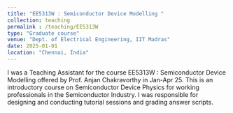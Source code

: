 ```yaml
---
title: "EE5313W : Semiconductor Device Modelling "
collection: teaching
permalink : /teaching/EE5313W
type: "Graduate course"
venue: "Dept. of Electrical Engineering, IIT Madras"
date: 2025-01-01
location: "Chennai, India"
---
```


I was a Teaching Assistant for the course EE5313W : Semiconductor Device Modelling offered by Prof. Anjan Chakravorthy in Jan-Apr 25. This is an introductory course on Semiconductor Device Physics for working professionals in the Semiconductor Industry. I was responsible for designing and conducting tutorial sessions and grading answer scripts.
